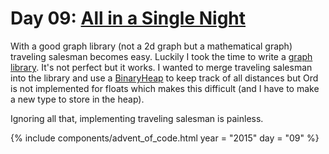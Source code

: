 # Day 09: [All in a Single Night](https://adventofcode.com/2015/day/9)

With a good graph library (not a 2d graph but a mathematical graph) traveling salesman becomes easy. Luckily I took the time to write a [graph library](./../graph/). It's not perfect but it works. I wanted to merge traveling salesman into the library and use a [BinaryHeap](https://doc.rust-lang.org/std/collections/struct.BinaryHeap.html) to keep track of all distances but Ord is not implemented for floats which makes this difficult (and I have to make a new type to store in the heap).

Ignoring all that, implementing traveling salesman is painless.

{% include components/advent_of_code.html
	year = "2015" day = "09"
%}
